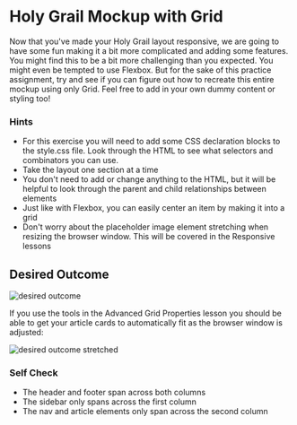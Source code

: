 # Holy Grail Mockup with Grid

Now that you've made your Holy Grail layout responsive, we are going to have some fun making it a bit more complicated and adding some features. You might find this to be a bit more challenging than you expected. You might even be tempted to use Flexbox. But for the sake of this practice assignment, try and see if you can figure out how to recreate this entire mockup using only Grid. Feel free to add in your own dummy content or styling too!

### Hints
- For this exercise you will need to add some CSS declaration blocks to the style.css file. Look through the HTML to see what selectors and combinators you can use.
- Take the layout one section at a time
- You don't need to add or change anything to the HTML, but it will be helpful to look through the parent and child relationships between elements
- Just like with Flexbox, you can easily center an item by making it into a grid
- Don't worry about the placeholder image element stretching when resizing the browser window. This will be covered in the Responsive lessons

## Desired Outcome

![desired outcome](./desired-outcome.png)

If you use the tools in the Advanced Grid Properties lesson you should be able to get your article cards to automatically fit as the browser window is adjusted:

![desired outcome stretched](./desired-outcome-stretched.png)

### Self Check
<!-- - The container element has two columns -->
<!-- - The container's second column is 4 times larger than the first column -->
<!-- - The container element has a gap of 4px -->
<!-- - The header element has two columns -->
<!-- - The `ul` inside the menu element contains another grid -->
<!-- - The `ul` inside the nav element contains another grid -->
<!-- - The sidebar element has a gap of 50px -->
<!-- - The text elements in the sidebar are centered with grid -->
<!-- - The article element should set grid columns using `repeat` along with the `auto-fit` and `minmax` properties -->
<!-- - The article columns should have a minimum value of 250px and a maximum of 1fr unit -->
<!-- - The article element has a gap of 15px -->
<!-- - The card elements inside the article container have a height of 200px -->
- The header and footer span across both columns
- The sidebar only spans across the first column
- The nav and article elements only span across the second column
